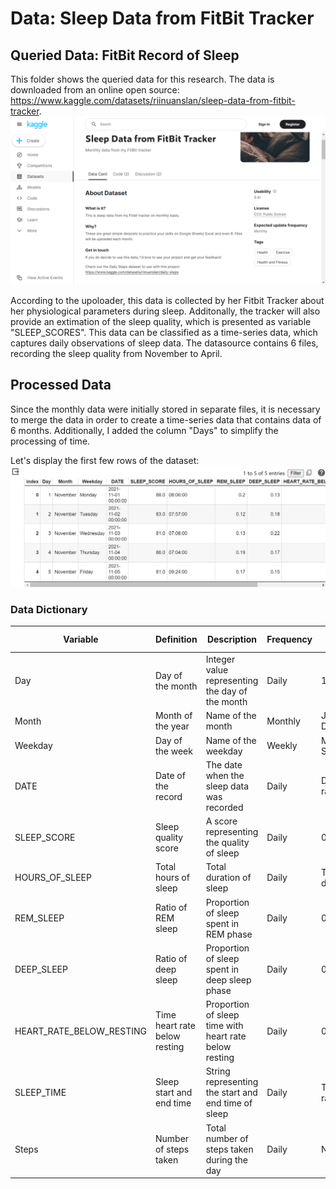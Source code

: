 # Data: Sleep Data from FitBit Tracker

## Queried Data: FitBit Record of Sleep 

This folder shows the queried data for this research. The data is downloaded from an online open source: https://www.kaggle.com/datasets/riinuanslan/sleep-data-from-fitbit-tracker.
![Website](https://github.com/Rising-Stars-by-Sunshine/STATS201-Qinyi-Chen-PS2/blob/main/Data/Queried-Data/Queried_Data.png)

According to the upoloader, this data is collected by her Fitbit Tracker about her physiological parameters during sleep. Additonally, the tracker will also provide an extimation of the sleep quality, which is presented as variable "SLEEP_SCORES". 
This data can be classified as a time-series data, which captures daily observations of sleep data. The datasource contains 6 files, recording the sleep quality from November to April.

## Processed Data

Since the monthly data were initially stored in separate files, it is necessary to merge the data in order to create a time-series data that contains data of 6 months. Additionally, I added the column "Days" to simplify the processing of time. 

Let's display the first few rows of the dataset:
![Glance](https://github.com/Rising-Stars-by-Sunshine/STATS201-Qinyi-Chen-PS2/blob/main/Data/Processed-Data/Glance.png)

### Data Dictionary
| Variable                | Definition                      | Description                                           | Frequency | Range          | Unit         | Type     | Sample Observations        |
|-------------------------|---------------------------------|-------------------------------------------------------|-----------|----------------|--------------|----------|-----------------------------|
| Day                     | Day of the month                | Integer value representing the day of the month       | Daily     | 1-31           | Day          | Integer  | 1, 2, 3                     |
| Month                   | Month of the year               | Name of the month                                      | Monthly   | January-December| Month        | String   | November                    |
| Weekday                 | Day of the week                 | Name of the weekday                                    | Weekly    | Monday-Sunday  | Day          | String   | Monday, Tuesday             |
| DATE                    | Date of the record              | The date when the sleep data was recorded              | Daily     | Date range     | Date         | Date     | 2021-11-01, 2021-11-02      |
| SLEEP_SCORE             | Sleep quality score             | A score representing the quality of sleep              | Daily     | 0-100          | Score        | Float    | 88.0, 83.0                  |
| HOURS_OF_SLEEP          | Total hours of sleep            | Total duration of sleep                                | Daily     | Time duration  | Hours:Minutes| Time     | 08:06:00, 07:57:00          |
| REM_SLEEP               | Ratio of REM sleep              | Proportion of sleep spent in REM phase                 | Daily     | 0-1            | Ratio        | Float    | 0.20, 0.12                  |
| DEEP_SLEEP              | Ratio of deep sleep             | Proportion of sleep spent in deep sleep phase          | Daily     | 0-1            | Ratio        | Float    | 0.13, 0.18                  |
| HEART_RATE_BELOW_RESTING| Time heart rate below resting   | Proportion of sleep time with heart rate below resting | Daily     | 0-1            | Ratio        | Float    | 0.84, 0.90                  |
| SLEEP_TIME              | Sleep start and end time        | String representing the start and end time of sleep    | Daily     | Time range     | Time         | String   | 10:41pm - 7:54am, 10:40pm - 7:55am |
| Steps                   | Number of steps taken           | Total number of steps taken during the day             | Daily     | Number         | Steps        | Integer  | 12643, 6958                 |



